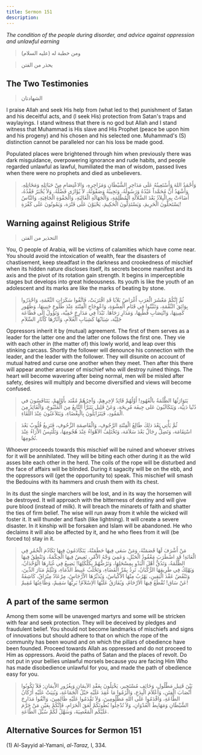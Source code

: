 ```yaml
---
title: Sermon 151
description: 
---
```


*The condition of the people during disorder, and advice against
oppression and unlawful earning*

> ومن خطبة له (عليه السلام)

> يحذر من الفتن

## The Two Testimonies

> الشهادتان

I praise Allah and seek His help from (what led to the) punishment of
Satan and his deceitful acts, and (l seek His) protection from Satan\'s
traps and waylayings. I stand witness that there is no god but Allah and
I stand witness that Muhammad is His slave and His Prophet (peace be
upon him and his progeny) and his chosen and his selected one.
Muhammad\'s (S) distinction cannot be paralleled nor can his loss be
made good.

Populated places were brightened through him when previously there was
dark misguidance, overpowering ignorance and rude habits, and people
regarded unlawful as lawful, humiliated the man of wisdom, passed lives
when there were no prophets and died as unbelievers.

> وَأَحْمَدُ اللهَ وَأَسْتَعِينُهُ عَلَى مَدَاحِرِ الشَّيْطَانِ وَمَزَاجِرِهِ، وَالاعْتِصَامِ مِنْ حَبَائِلِهِ
> وَمَخَاتِلِهِ. وَأَشْهَدُ أَنَّ مُحَمَّداً عَبْدُهُ وَرَسُولُهُ، وَنَجِيبُهُ وَصَفْوَتُهُ، لاَ يُؤَازَى فَضْلُهُ، وَلاَ
> يُجْبَرُ فَقْدُهُ، أَضَاءَتْ بِهِ الْبِلاَدُ بَعْدَ الضَّلاَلَةِ الْمُظْلِمَةِ، وَالْجَهَالَةِ الْغَالِبَةِ،
> وَالْجَفْوَةِ الْجَافِيَةِ، وَالنَّاسُ يَسْتَحلُّونَ الْحَرِيمَ، وَيَسْتَذِلُّونَ الْحَكِيمَ، يَحْيَوْنَ عَلَى
> فَتْرَة، وَيَمُوتُونَ عَلَى كَفْرَةِ!

## Warning against Religious Strife

> التحذير من الفتن

You, O people of Arabia, will be victims of calamities which have come
near. You should avoid the intoxication of wealth, fear the disasters of
chastisement, keep steadfast in the darkness and crookedness of mischief
when its hidden nature discloses itself, its secrets become manifest and
its axis and the pivot of its rotation gain strength. It begins in
imperceptible stages but develops into great hideousness. Its youth is
like the youth of an adolescent and its marks are like the marks of
beating by stone.

> ثُمَّ إِنَّكُمْ مَعْشَرَ الْعَرَبِ أَغْرَاضُ بَلاَيَا قَدِ اقْتَرَبَتْ، فَاتَّقُوا سَكَرَاتِ النِّعْمَةِ، وَاحْذَرُوا
> بِوَائِقَ النِّقْمَةِ، وَتَثَبَّتُوا فِي قَتَامِ الْعِشْوَةِ، وَاعْوِجَاجِ الْفِتْنَةِ عِنْدَ طُلُوعِ جَنِينِهَا،
> وَظُهُورِ كَمِينِهَا، وَانْتِصَابِ قُطْبِهَا، وَمَدَارِ رَحَاهَا. تَبْدَأُ فِي مَدَارِجَ خَفِيَّة، وَتَؤُولُ
> إِلَى فَظَاعَة جَلِيَّة، شِبَابُهَا كَشِبَابِ الْغُلاَمِ، وَآثَارُهَا كَآثَارِ السِّلاَمِ

Oppressors inherit it by (mutual) agreement. The first of them serves as
a leader for the latter one and the latter one follows the first one.
They vie with each other in (the matter of) this lowly world, and leap
over this stinking carcass. Shortly the follower will denounce his
connection with the leader, and the leader with the follower. They will
disunite on account of mutual hatred and curse one another when they
meet. Then after this there will appear another arouser of mischief who
will destroy ruined things. The heart will become wavering after being
normal, men will be misled after safety, desires will multiply and
become diversified and views will become confused.

> يَتَوَارَثُهَا الظَّلَمَةُ بالْعُهُودِ! أَوَّلُهُمْ قَائِدٌ لاِخِرِهِمْ، وَآخِرُهُمْ مُقْتَد بأَوَّلِهِمْ،
> يَتَنَافَسُونَ في دُنْيا دَنِيَّة، وَيَتَكَالَبُونَ عَلى جِيفَة مُرِيحَة، وَعَنْ قَلِيل يَتَبَرَّأُ التَّابِعُ
> مِنَ الْمَتْبُوعِ، وَالْقَائِدُ مِنَ الْمَقُودِ، فَيَتَزَايَلُونَ بِالْبِغْضَاءِ، وَيَتَلاَعَنُونَ عِنْدَ
> اللِّقَاءِ.

> ثُمَّ يَأْتِي بَعْدَ ذلِكَ طَالِعُ الْفِتْنَةِ الرَّجُوفِ، وَالْقَاصِمَةِ الزَّحُوفِ، فَتَزِيغُ قُلُوبٌ بَعْدَ
> اسْتِقَامَة، وَتَضِلُّ رِجَالٌ بَعْدَ سَلاَمَة، وَتَخْتَلِفُ الاَهْوَاءُ عِنْدَ هُجُومِهَا، وَتَلْتَبِسُ الاْرَاءُ
> عِنْدَ نُجُومِهَا.

Whoever proceeds towards this mischief will be ruined and whoever
strives for it will be annihilated. They will be biting each other
during it as the wild asses bite each other in the herd. The coils of
the rope will be disturbed and the face of affairs will be blinded.
During it sagacity will be on the ebb, and the oppressors will (get the
opportunity to) speak. This mischief will smash the Bedouins with its
hammers and crush them with its chest.

In its dust the single marchers will be lost, and in its way the
horsemen will be destroyed. It will approach with the bitterness of
destiny and will give pure blood (instead of milk). It will breach the
minarets of faith and shatter the ties of firm belief. The wise will run
away from it while the wicked will foster it. It will thunder and flash
(like lightning). It will create a severe disaster. In it kinship will
be forsaken and Islam will be abandoned. He who declaims it will also be
affected by it, and he who flees from it will (be forced to) stay in it.

> مَنْ أَشْرَفَ لَهَا قَصَمَتْهُ، وَمَنْ سَعَى فِيهَا حَطَمَتْهُ، يَتَكَادَمُونَ فِيهَا تَكَادُمَ الْحُمُرِ فِي
> الْعَانَةِ! قَدِ اضْطَرَبَ مَعْقُودُ الْحَبْلِ، وَعَمِيَ وَجْهُ الاَْمْرِ، تَغِيضُ فِيهَا الْحِكْمَةُ، وَتَنْطِقُ
> فِيهَا الظَّلَمَةُ، وَتَدُقُّ أَهْلَ الْبَدْوِ بِمِسْحَلِهَا، وَتَرُضُّهُمْ بِكَلْكَلِهَا! يَضِيعُ فِي غُبَارِهَا
> الْوُحْدَانُ، وَيَهْلِكُ فِي طَرِيقِهَا الرُّكْبَانُ، تَرِدُ بِمُرِّ الْقَضَاءِ، وَتَحْلُبُ عَبِيطَ الدِّمَاءِ،
> وَتَثْلِمُ مَنَارَ الدِّينَ، وَتَنْقُضُ عَقْدَ الْيَقِينِ، يَهْرُبُ مِنْهَا الاْكْياسُ، وَيُدَبِّرُهَا
> الاْرْجَاسُ، مِرْعَادٌ مِبْرَاقٌ، كَاشِفَةٌ عَنْ سَاق! تُقْطَعُ فِيهَا الاَرْحَامُ، وَيُفَارَقُ عَلَيْهَا
> الاِسْلاَمُ! بَرِيُّهَا سَقِيمٌ، وَظَاعِنُهَا مُقِيمٌ!

## A part of the same sermon

Among them some will be unavenged martyrs and some will be stricken with
fear and seek protection. They will be deceived by pledges and
fraudulent belief. You should not become landmarks of mischiefs and
signs of innovations but should adhere to that on which the rope of the
community has been wound and on which the pillars of obedience have been
founded. Proceed towards Allah as oppressed and do not proceed to Him as
oppressors. Avoid the paths of Satan and the places of revolt. Do not
put in your bellies unlawful morsels because you are facing Him Who has
made disobedience unlawful for you, and made the path of obedience easy
for you.

> بَيْنَ قَتِيل مَطْلُول، وَخَائِف مُسْتَجِير، يَخْتِلُونَ بِعَقْدِ الاَيمَانِ وَبِغُرُورِ الاْيمَانِ; فَلاَ
> تَكُونُوا أَنْصَابَ الْفِتَنِ، وَأَعْلاَمَ الْبِدَعِ، وَالْزَمُوا مَا عُقِدَ عَلَيْهِ حَبْلُ الْجَمَاعَةِ،
> وَبُنِيَتْ عَلَيْهِ أَرْكَانُ الطَّاعَةِ، وَاقْدَمُوا عَلَى اللهِ مَظْلُومِينَ، وَلاَ تَقْدَمُوا عَلَيْهِ
> ظَالِمِينَ، وَاتَّقُوا مَدَارِجَ الشَّيْطَانِ وَمَهَابِطَ الْعُدْوَانِ، وَلاَ تُدْخِلُوا بُطُونَكُمْ لُعَقَ
> الْحَرَامِ، فَإِنَّكُمْ بِعَيْنِ مَنْ حَرَّمَ عَلَيْكُم الْمَعْصِيَةَ، وَسَهَّلَ لَكُمْ سُبُلَ الطَّاعَةِ.

## Alternative Sources for Sermon 151

\(1\) Al-Sayyid al-Yamani, *al-Taraz,* I, 334.